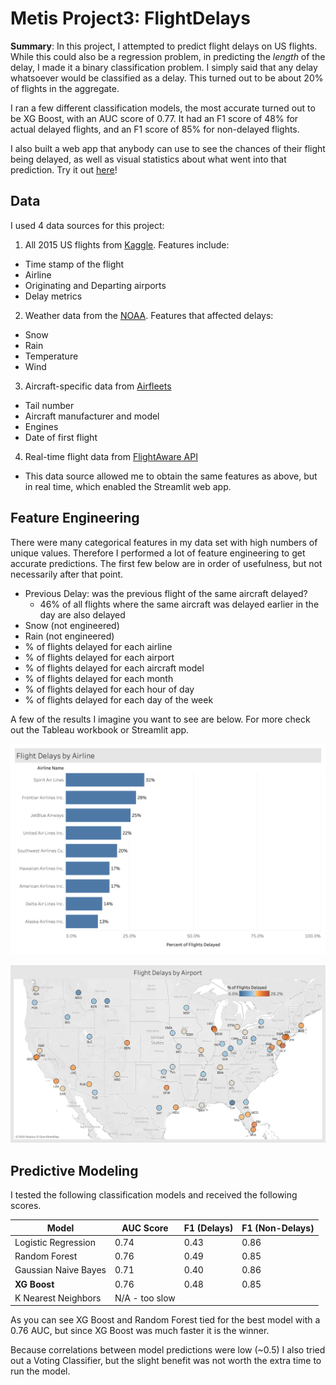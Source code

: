 # Metis Project3: FlightDelays

**Summary**: In this project, I attempted to predict flight delays on US flights.  While this could also be a regression problem, in predicting the *length* of the delay, I made it a binary classification problem.  I simply said that any delay whatsoever would be classified as a delay.  This turned out to be about 20% of flights in the aggregate.

I ran a few different classification models, the most accurate turned out to be XG Boost, with an AUC score of 0.77.  It had an F1 score of 48% for actual delayed flights, and an F1 score of 85% for non-delayed flights.

I also built a web app that anybody can use to see the chances of their flight being delayed, as well as visual statistics about what went into that prediction.  Try it out [here](https://flightdelayhibbard.herokuapp.com/)!

## Data

I used 4 data sources for this project:

1. All 2015 US flights from [Kaggle](https://www.kaggle.com/usdot/flight-delays).  Features include:

- Time stamp of the flight
- Airline
- Originating and Departing airports
- Delay metrics

2. Weather data from the [NOAA](https://www.ncdc.noaa.gov/cdo-web/).  Features that affected delays: 

- Snow
- Rain
- Temperature
- Wind

3. Aircraft-specific data from [Airfleets](https://www.ncdc.noaa.gov/cdo-web/)

- Tail number
- Aircraft manufacturer and model
- Engines
- Date of first flight

4. Real-time flight data from [FlightAware API](https://flightaware.com/commercial/flightxml/)

- This data source allowed me to obtain the same features as above, but in real time, which enabled the Streamlit web app.


## Feature Engineering

There were many categorical features in my data set with high numbers of unique values.  Therefore I performed a lot of feature engineering to get accurate predictions.  The first few below are in order of usefulness, but not necessarily after that point.

- Previous Delay: was the previous flight of the same aircraft delayed?
    - 46% of all flights where the same aircraft was delayed earlier in the day are also delayed
- Snow (not engineered)
- Rain (not engineered)
- % of flights delayed for each airline
- % of flights delayed for each airport
- % of flights delayed for each aircraft model
- % of flights delayed for each month
- % of flights delayed for each hour of day
- % of flights delayed for each day of the week

A few of the results I imagine you want to see are below.  For more check out the Tableau workbook or Streamlit app.

![](images/by_airline.png)

![](images/flight_delay_map.png)


## Predictive Modeling

I tested the following classification models and received the following scores.

| Model | AUC Score | F1 (Delays) | F1 (Non-Delays) | 
| ------| ----------| ------------|-----------------|
Logistic Regression | 0.74 | 0.43 | 0.86 | 
Random Forest | 0.76 | 0.49 | 0.85 | 
Gaussian Naive Bayes | 0.71 | 0.40 | 0.86 |
**XG Boost** | 0.76 | 0.48 | 0.85 | 
K Nearest Neighbors | N/A - too slow | 


As you can see XG Boost and Random Forest tied for the best model with a 0.76 AUC, but since XG Boost was much faster it is the winner.

Because correlations between model predictions were low (~0.5) I also tried out a Voting Classifier, but the slight benefit was not worth the extra time to run the model.


